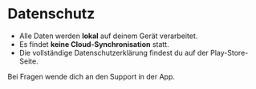 ﻿# Datenschutz

- Alle Daten werden **lokal** auf deinem Ger&auml;t verarbeitet.  
- Es findet **keine Cloud-Synchronisation** statt.  
- Die vollst&auml;ndige Datenschutzerkl&auml;rung findest du auf der Play-Store-Seite.

Bei Fragen wende dich an den Support in der App.
